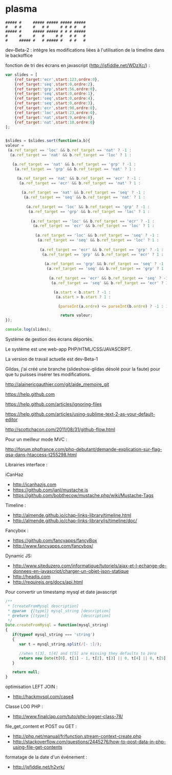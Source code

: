plasma
======
```
##### #     ##### ##### ##### #####
#   # #     #   # #     # # # #   #
##### #     ##### ##### # # # #####
#     #     #   #     # #   # #   #
#     ##### #   # ##### #   # #   #
```

dev-Beta-2 : intègre les modifications liées à l'utilisation de la timeline dans le backoffice


fonction de tri des écrans en javascript (http://jsfiddle.net/WDzXc/) :
```javascript
var slides = [
    {ref_target:'ecr',start:123,ordre:0},
    {ref_target:'seq',start:0,ordre:2},
    {ref_target:'grp',start:56,ordre:0},
    {ref_target:'seq',start:0,ordre:1},
    {ref_target:'seq',start:0,ordre:4},
    {ref_target:'seq',start:0,ordre:3},
    {ref_target:'ecr',start:98,ordre:0},
    {ref_target:'loc',start:23,ordre:0},
    {ref_target:'nat',start:9,ordre:0},
    {ref_target:'nat',start:10,ordre:0}
];


$slides = $slides.sort(function(a,b){
valeur =
 (a.ref_target == 'loc' && b.ref_target == 'nat' ? -1 :
  (a.ref_target == 'nat' && b.ref_target == 'loc' ? 1 :

   (a.ref_target == 'nat' && b.ref_target == 'grp' ? -1 :
    (a.ref_target == 'grp' && b.ref_target == 'nat' ? 1 :

     (a.ref_target == 'nat' && b.ref_target == 'ecr' ? -1 :
      (a.ref_target == 'ecr' && b.ref_target == 'nat' ? 1 :
					    
       (a.ref_target == 'nat' && b.ref_target == 'seq' ? -1 :
        (a.ref_target == 'seq' && b.ref_target == 'nat' ? 1 :
					    
         (a.ref_target == 'loc' && b.ref_target == 'grp' ? -1 :
          (a.ref_target == 'grp' && b.ref_target == 'loc' ? 1 :
					    
           (a.ref_target == 'loc' && b.ref_target == 'ecr' ? -1 :
            (a.ref_target == 'ecr' && b.ref_target == 'loc' ? 1 :
					    
             (a.ref_target == 'loc' && b.ref_target == 'seq' ? -1 :
              (a.ref_target == 'seq' && b.ref_target == 'loc' ? 1 :
					    
               (a.ref_target == 'ecr' && b.ref_target == 'grp' ? -1 :
                (a.ref_target == 'grp' && b.ref_target == 'ecr' ? 1 :
					    
                 (a.ref_target == 'grp' && b.ref_target == 'seq' ? -1 :
                  (a.ref_target == 'seq' && b.ref_target == 'grp' ? 1 :
					    
                   (a.ref_target == 'ecr' && b.ref_target == 'seq' ? -1 :
                    (a.ref_target == 'seq' && b.ref_target == 'ecr' ? 1 :

                     (a.start < b.start ? -1 : 
                      (a.start > b.start ? 1 :

                       (parseInt(a.ordre) <= parseInt(b.ordre) ? -1 : 1 )))))))))))))))))))))));

                        return valeur;
});

console.log(slides);

```


Système de gestion des écrans déportés.

Le système est une web-app PHP/HTML/CSS/JAVASCRIPT.

La version de travail actuelle est dev-Beta-1

Gildas, j'ai créé une branche (slideshow-glidas désolé pour la faute) pour que tu puisses insérer tes modifications.


http://alainericgauthier.com/git/aide_memoire_git

https://help.github.com

https://help.github.com/articles/ignoring-files

https://help.github.com/articles/using-sublime-text-2-as-your-default-editor

http://scottchacon.com/2011/08/31/github-flow.html


Pour un meilleur mode MVC :

http://forum.phpfrance.com/php-debutant/demande-explication-sur-flag-qsa-dans-htaccess-t255298.html

Librairies interface :

iCanHaz
- http://icanhazjs.com
- https://github.com/janl/mustache.js
- https://github.com/bobthecow/mustache.php/wiki/Mustache-Tags
 
Timeline :
- http://almende.github.io/chap-links-library/timeline.html
- http://almende.github.io/chap-links-library/js/timeline/doc/

Fancybox :
- https://github.com/fancyapps/fancyBox
- http://www.fancyapps.com/fancybox/

Dynamic JS:
- http://www.siteduzero.com/informatique/tutoriels/ajax-et-l-echange-de-donnees-en-javascript/charger-un-objet-json-statique
- http://headjs.com
- http://requirejs.org/docs/api.html
 
Pour convertir un timestamp mysql et date javascript
```javascript
/**
 * [createFromMysql description]
 * @param  {[type]} mysql_string [description]
 * @return {[type]}              [description]
 */
Date.createFromMysql = function(mysql_string)
{ 
   if(typeof mysql_string === 'string')
   {
      var t = mysql_string.split(/[- :]/);

      //when t[3], t[4] and t[5] are missing they defaults to zero
      return new Date(t[0], t[1] - 1, t[2], t[3] || 0, t[4] || 0, t[5] || 0);          
   }

   return null;   
}
```


optimisation LEFT JOIN :
- http://hackmysql.com/case4

Classe LOG PHP :
- http://www.finalclap.com/tuto/php-logger-class-78/

file_get_content et POST ou GET :
- http://php.net/manual/fr/function.stream-context-create.php
- http://stackoverflow.com/questions/2445276/how-to-post-data-in-php-using-file-get-contents

formatage de la date d'un événement :
- http://jsfiddle.net/h2vrk/
